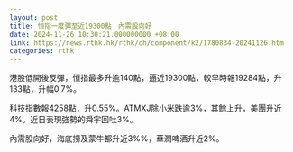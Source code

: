 ```yaml
---
layout: post
title: 恒指一度彈至近19300點　內需股向好
date: 2024-11-26 10:30:21.000000000 +08:00
link: https://news.rthk.hk/rthk/ch/component/k2/1780834-20241126.htm
categories: rthk
---
```


港股低開後反彈，恒指最多升逾140點，逼近19300點，較早時報19284點，升133點，升幅0.7%。

科技指數報4258點，升0.55%。ATMXJ除小米跌逾3%，其餘上升，美團升近4%。近日表現強勢的舜宇回吐3%。

內需股向好，海底撈及蒙牛都升近3%%，華潤啤酒升近2%。
